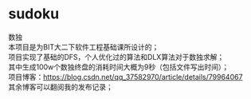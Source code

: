 # sudoku  
数独  
本项目是为BIT大二下软件工程基础课所设计的；  
项目实现了基础的DFS，个人优化过的算法和DLX算法对于数独求解；  
其中生成100w个数独终盘的消耗时间大概为9秒（包括文件写出时间）；  
项目博客：https://blog.csdn.net/qq_37582970/article/details/79964067  
其余博客可以翻阅我的发布记录；  
